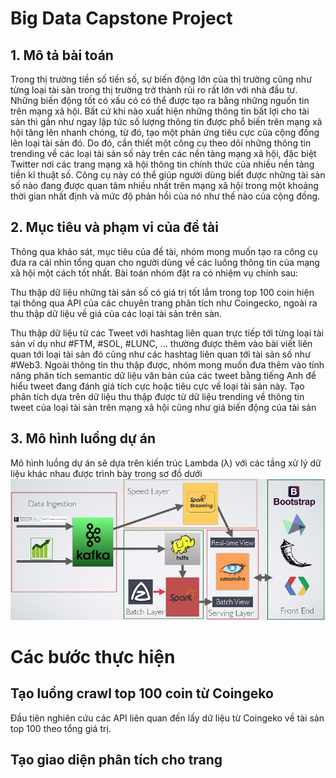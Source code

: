 # Big Data Capstone Project
## 1. Mô tả bài toán

Trong thị trường tiền số tiền số, sự biến động lớn của thị trường cũng như từng loại tài sản trong thị trường trở thành rủi ro rất lớn với nhà đầu tư. Những biến động tốt có xấu có có thể được tạo ra bằng những nguồn tin trên mạng xã hội. Bất cứ khi nào xuất hiện những thông tin bất lợi cho tài sản thì gần như ngay lập tức số lượng thông tin được phổ biến trên mạng xã hội tăng lên nhanh chóng, từ đó, tạo một phản ứng tiêu cực của cộng đồng lên loại tài sản đó. Do đó, cần thiết một công cụ theo dõi những thông tin trending về các loại tài sản số này trên các nền tảng mạng xã hội, đặc biệt Twitter nơi các trang mạng xã hội thông tin chính thức của nhiều nền tảng tiền kĩ thuật số. Công cụ này có thể giúp người dùng biết được những tài sản số nào đang được quan tâm nhiều nhất trên mạng xã hội trong một khoảng thời gian nhất định và mức độ phản hồi của nó như thế nào của cộng đồng.

## 2. Mục tiêu và phạm vi của đề tài
Thông qua khảo sát, mục tiêu của đề tài, nhóm mong muốn tạo ra công cụ đưa ra cái nhìn tổng quan cho người dùng về các luồng thông tin của mạng xã hội một cách tốt nhất. Bài toán nhóm đặt ra có nhiệm vụ chính sau: 

Thu thập dữ liệu những tài sản số có giá trị tốt lắm trong top 100 coin hiện tại thông qua API của các chuyên trang phân tích như Coingecko, ngoài ra thu thập dữ liệu về giá của các loại tài sản trên sàn.

Thu thập dữ liệu từ các Tweet với hashtag liên quan trực tiếp tới từng loại tài sản ví dụ như #FTM, #SOL, #LUNC, … thường được thêm vào bài viết liên quan tới loại tài sản đó cũng như các hashtag liên quan tới tài sản số như #Web3. Ngoài thông tin thu thập được, nhóm mong muốn đưa thêm vào tính năng phân tích semantic dữ liệu văn bản của các tweet bằng tiếng Anh để hiểu tweet đang đánh giá tích cực hoặc tiêu cực về loại tài sản này.
Tạo phân tích dựa trên dữ liệu thu thập được từ dữ liệu trending về thông tin tweet của loại tài sản trên mạng xã hội cũng như giá biến động của tài sản

## 3. Mô hình luồng dự án
Mô hình luồng dự án sẽ dựa trên kiến trúc Lambda (&#955;) với các tầng xử lý dữ liệu khác nhau  được trình bày trong sơ đồ dưới
![#Data Pipeline](images/pipeline.png)


# Các bước thực hiện

## Tạo luồng crawl top 100 coin từ Coingeko
Đầu tiên nghiên cứu các API liên quan đến lấy dữ liệu từ Coingeko về tài sản top 100 theo tổng giá trị. 

## Tạo giao diện phân tích cho trang
